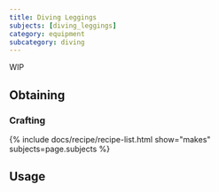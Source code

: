 ```yaml
---
title: Diving Leggings
subjects: [diving_leggings]
category: equipment
subcategory: diving
---
```


WIP

Obtaining
---------

### Crafting
{% include docs/recipe/recipe-list.html show="makes" subjects=page.subjects %}

Usage
-----
